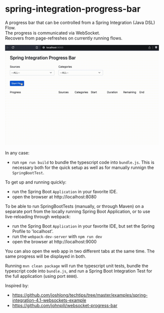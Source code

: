 # spring-integration-progress-bar
A progress bar that can be controlled from a Spring Integration (Java DSL) Flow.  
The progress is communicated via WebSocket.  
Recovers from page-refreshes on currently running flows.

![progress-bar.gif](progress-bar.gif)

In any case:
- run `npm run build` to bundle the typescript code into `bundle.js`. This is necessary both for the quick setup as well as for manually runnign the `SpringBootTest`.

To get up and running quickly:
- run the Spring Boot `Application` in your favorite IDE.
- open the browser at http://localhost:8080

To be able to run SpringBootTests (manually, or through Maven) on a separate port from the locally running Spring Boot Application, or to use live-reloading through webpack:
- run the Spring Boot `Application` in your favorite IDE, but set the Spring Profile to 'localhost'.
- run the `webpack-dev-server` with `npm run dev`
- open the browser at http://localhost:9000

You can also open the web app in two different tabs at the same time. The same progress will be displayed in both.

Running `mvn clean package` will run the typescript unit tests, bundle the typescript code into `bundle.js`, and run a Spring Boot Integration Test for the full application (using port `8080`).

Inspired by:
* https://github.com/joshlong/techtips/tree/master/examples/spring-integration-4.1-websockets-example
* https://github.com/johnpili/websocket-progress-bar
